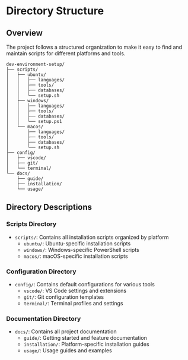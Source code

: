 # Directory Structure

## Overview

The project follows a structured organization to make it easy to find and maintain scripts for different platforms and tools.

```
dev-environment-setup/
├── scripts/
│   ├── ubuntu/
│   │   ├── languages/
│   │   ├── tools/
│   │   ├── databases/
│   │   └── setup.sh
│   ├── windows/
│   │   ├── languages/
│   │   ├── tools/
│   │   ├── databases/
│   │   └── setup.ps1
│   └── macos/
│       ├── languages/
│       ├── tools/
│       ├── databases/
│       └── setup.sh
├── config/
│   ├── vscode/
│   ├── git/
│   └── terminal/
└── docs/
    ├── guide/
    ├── installation/
    └── usage/
```

## Directory Descriptions

### Scripts Directory
- `scripts/`: Contains all installation scripts organized by platform
  - `ubuntu/`: Ubuntu-specific installation scripts
  - `windows/`: Windows-specific PowerShell scripts
  - `macos/`: macOS-specific installation scripts

### Configuration Directory
- `config/`: Contains default configurations for various tools
  - `vscode/`: VS Code settings and extensions
  - `git/`: Git configuration templates
  - `terminal/`: Terminal profiles and settings

### Documentation Directory
- `docs/`: Contains all project documentation
  - `guide/`: Getting started and feature documentation
  - `installation/`: Platform-specific installation guides
  - `usage/`: Usage guides and examples
